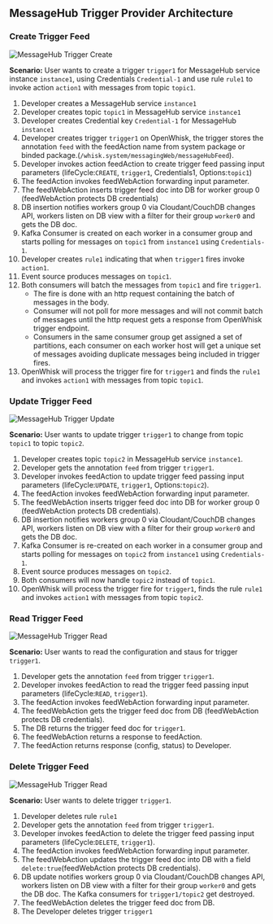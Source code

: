 ## MessageHub Trigger Provider Architecture

### Create Trigger Feed
![MessageHub Trigger Create](images/Arch-Provider-MHV1-Create.png)

**Scenario:** User wants to create a trigger `trigger1` for MessageHub service instance `instance1`, using Credentials `Credential-1` and use rule `rule1` to invoke action `action1` with messages from topic `topic1`.

1. Developer creates a MessageHub service `instance1`
2. Developer creates topic `topic1` in MessageHub service `instance1`
3. Developer creates Credential key `Credential-1` for MessageHub `instance1`
4. Developer creates trigger `trigger1` on OpenWhisk, the trigger stores the annotation `feed` with the feedAction name from system package or binded package.(`/whisk.system/messagingWeb/messageHubFeed`).
5. Developer invokes action feedAction to create trigger feed passing input parameters (lifeCycle:`CREATE`, `trigger1`, Credentials1, Options:`topic1`)
6. The feedAction invokes feedWebAction forwarding input parameter.
7. The feedWebAction inserts trigger feed doc into DB for worker group 0 (feedWebAction protects DB credentials)
8. DB insertion notifies workers group 0 via Cloudant/CouchDB changes API, workers listen on DB view with a filter for their group `worker0` and gets the DB doc.
9. Kafka Consumer is created on each worker in a consumer group and starts polling for messages on `topic1` from `instance1` using `Credentials-1`.
10. Developer creates `rule1` indicating that when `trigger1` fires invoke `action1`.
11. Event source produces messages on `topic1`.
12. Both consumers will batch the messages from `topic1` and fire `trigger1`.
    - The fire is done with an http request containing the batch of messages in the body.
    - Consumer will not poll for more messages and will not commit batch of messages until the http request gets a response from OpenWhisk trigger endpoint.
    - Consumers in the same consumer group get assigned a set of partitions, each consumer on each worker host will get a unique set of messages avoiding duplicate messages being included in trigger fires.
9. OpenWhisk will process the trigger fire for `trigger1` and finds the `rule1` and invokes `action1` with messages from topic `topic1`.

### Update Trigger Feed
![MessageHub Trigger Update](images/Arch-Provider-MHV1-Update.png)

**Scenario:** User wants to update trigger `trigger1` to change from topic `topic1` to topic `topic2`.

1. Developer creates topic `topic2` in MessageHub service `instance1`.
2. Developer gets the annotation `feed` from trigger `trigger1`.
3. Developer invokes feedAction to update trigger feed passing input parameters (lifeCycle:`UPDATE`, `trigger1`, Options:`topic2`).
4. The feedAction invokes feedWebAction forwarding input parameter.
5. The feedWebAction inserts trigger feed doc into DB for worker group 0 (feedWebAction protects DB credentials).
6. DB insertion notifies workers group 0 via Cloudant/CouchDB changes API, workers listen on DB view with a filter for their group `worker0` and gets the DB doc.
7. Kafka Consumer is re-created on each worker in a consumer group and starts polling for messages on `topic2` from `instance1` using `Credentials-1`.
8. Event source produces messages on `topic2`.
9. Both consumers will now handle `topic2` instead of `topic1`.
10. OpenWhisk will process the trigger fire for `trigger1`, finds the rule `rule1` and invokes `action1` with messages from topic `topic2`.

### Read Trigger Feed
![MessageHub Trigger Read](images/Arch-Provider-MHV1-Read.png)

**Scenario:** User wants to read the configuration and staus for trigger `trigger1`.

1. Developer gets the annotation `feed` from trigger `trigger1`.
2. Developer invokes feedAction to read the trigger feed passing input parameters (lifeCycle:`READ`, `trigger1`).
3. The feedAction invokes feedWebAction forwarding input parameter.
4. The feedWebAction gets the trigger feed doc from DB (feedWebAction protects DB credentials).
5. The DB returns the trigger feed doc for `trigger1`.
6. The feedWebAction returns a response to feedAction.
7. The feedAction returns response (config, status) to Developer.

### Delete Trigger Feed
![MessageHub Trigger Read](images/Arch-Provider-MHV1-Delete.png)

**Scenario:** User wants to delete trigger `trigger1`.

1. Developer deletes rule `rule1`
2. Developer gets the annotation `feed` from trigger `trigger1`.
3. Developer invokes feedAction to delete the trigger feed passing input parameters (lifeCycle:`DELETE`, `trigger1`).
4. The feedAction invokes feedWebAction forwarding input parameter.
5. The feedWebAction updates the trigger feed doc into DB with a field `delete:true`(feedWebAction protects DB credentials).
6. DB update notifies workers group 0 via Cloudant/CouchDB changes API, workers listen on DB view with a filter for their group `worker0` and gets the DB doc. The Kafka consumers for `trigger1/topic2` get destroyed.
7. The feedWebAction deletes the trigger feed doc from DB.
8. The Developer deletes trigger `trigger1`
